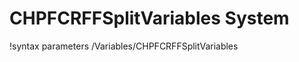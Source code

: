 <!-- MOOSE Documentation Stub: Remove this when content is added. -->

# CHPFCRFFSplitVariables System
!syntax parameters /Variables/CHPFCRFFSplitVariables

